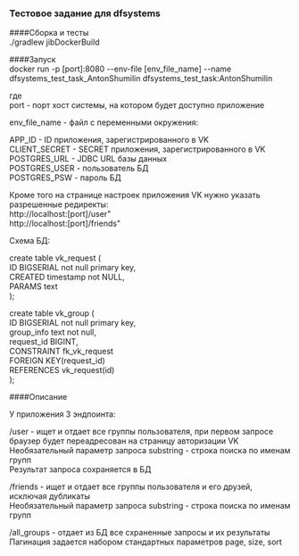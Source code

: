 ### Тестовое задание для dfsystems

####Сборка и тесты  
./gradlew jibDockerBuild  
  
####Запуск  
docker run -p [port]:8080 --env-file [env_file_name] --name dfsystems_test_task_AntonShumilin dfsystems_test_task:AntonShumilin

где  
port - порт хост системы, на котором будет доступно приложение  
  
env_file_name - файл с переменными окружения:  
  
  APP_ID - ID приложения, зарегистрированного в VK  
CLIENT_SECRET - SECRET приложения, зарегистрированного в VK  
POSTGRES_URL - JDBC URL базы данных  
POSTGRES_USER - пользователь БД  
POSTGRES_PSW - пароль БД  
  
  
Кроме того на странице настроек приложения VK нужно указать разрешенные редиректы:  
http://localhost:[port]/user"  
http://localhost:[port]/friends"  
  
Cхема БД:

create table vk_request (  
ID BIGSERIAL not null primary key,  
CREATED timestamp not NULL,  
PARAMS text  
);  
  
  
create table vk_group (  
ID BIGSERIAL not null primary key,  
group_info text not null,  
request_id BIGINT,  
 CONSTRAINT fk_vk_request  
    FOREIGN KEY(request_id)  
    REFERENCES vk_request(id)  
);

####Описание

У приложения 3 эндпоинта:  

/user - ищет и отдает все группы пользователя, при первом запросе браузер будет переадресован на страницу авторизации VK  
Необязательный параметр запроса substring - строка поиска по именам групп  
Результат запроса сохраняется в БД  
  
 /friends - ищет и отдает все группы пользователя и его друзей, исключая дубликаты  
Необязательный параметр запроса substring - строка поиска по именам групп  
 
/all_groups - отдает из БД все схраненные запросы и их результаты  
Пагинация задается набором стандартных параметров page, size, sort  
 

